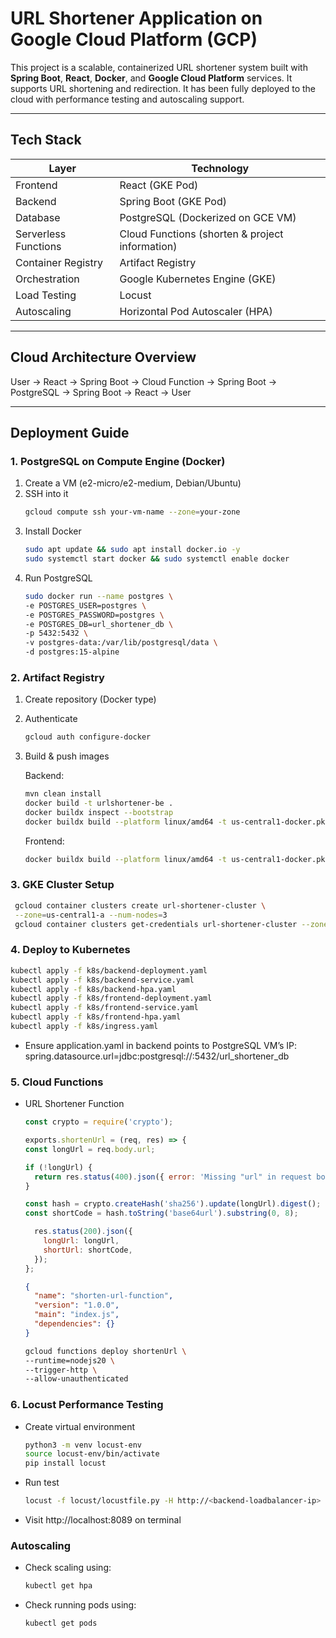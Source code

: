 # URL Shortener Application on Google Cloud Platform (GCP)

This project is a scalable, containerized URL shortener system built with **Spring Boot**, **React**, **Docker**, and **Google Cloud Platform** services. It supports URL shortening and redirection. It has been fully deployed to the cloud with performance testing and autoscaling support.

---

## Tech Stack

| Layer         | Technology |
|---------------|------------|
| Frontend      | React (GKE Pod) |
| Backend       | Spring Boot (GKE Pod) |
| Database      | PostgreSQL (Dockerized on GCE VM) |
| Serverless Functions    | Cloud Functions (shorten & project information) |
| Container Registry | Artifact Registry |
| Orchestration | Google Kubernetes Engine (GKE) |
| Load Testing  | Locust |
| Autoscaling   | Horizontal Pod Autoscaler (HPA) |

---

## Cloud Architecture Overview

User -> React -> Spring Boot -> Cloud Function -> Spring Boot -> PostgreSQL -> Spring Boot -> React -> User

---

## Deployment Guide

### 1. PostgreSQL on Compute Engine (Docker)

1. Create a VM (e2-micro/e2-medium, Debian/Ubuntu)
2. SSH into it
   ```bash
   gcloud compute ssh your-vm-name --zone=your-zone
   ```
3. Install Docker
   ```bash
   sudo apt update && sudo apt install docker.io -y
   sudo systemctl start docker && sudo systemctl enable docker
   ```
4. Run PostgreSQL
   ```bash
   sudo docker run --name postgres \
   -e POSTGRES_USER=postgres \
   -e POSTGRES_PASSWORD=postgres \
   -e POSTGRES_DB=url_shortener_db \
   -p 5432:5432 \
   -v postgres-data:/var/lib/postgresql/data \
   -d postgres:15-alpine
   ```

### 2. Artifact Registry

1. Create repository (Docker type)
2. Authenticate
   ```bash
   gcloud auth configure-docker
   ```
3. Build & push images

   Backend:
   
   ```bash
   mvn clean install
   docker build -t urlshortener-be .
   docker buildx inspect --bootstrap
   docker buildx build --platform linux/amd64 -t us-central1-docker.pkg.dev/urlshortener-project-460318/url-shortener-repo/urlshortener-backend:latest --push .
   ```
   
   Frontend:
   
   ```bash
   docker buildx build --platform linux/amd64 -t us-central1-docker.pkg.dev/urlshortener-project-460318/url-shortener-repo/urlshortener-frontend:latest --push .
   ```

### 3. GKE Cluster Setup

  ```bash
   gcloud container clusters create url-shortener-cluster \
   --zone=us-central1-a --num-nodes=3
   gcloud container clusters get-credentials url-shortener-cluster --zone=us-central1-a
   ```

### 4. Deploy to Kubernetes

  ```bash
  kubectl apply -f k8s/backend-deployment.yaml
  kubectl apply -f k8s/backend-service.yaml
  kubectl apply -f k8s/backend-hpa.yaml
  kubectl apply -f k8s/frontend-deployment.yaml
  kubectl apply -f k8s/frontend-service.yaml
  kubectl apply -f k8s/frontend-hpa.yaml
  kubectl apply -f k8s/ingress.yaml
  ```

- Ensure application.yaml in backend points to PostgreSQL VM’s IP: spring.datasource.url=jdbc:postgresql://<VM-IP>:5432/url_shortener_db

### 5. Cloud Functions

- URL Shortener Function

  ```js
  const crypto = require('crypto');

  exports.shortenUrl = (req, res) => {
  const longUrl = req.body.url;

  if (!longUrl) {
    return res.status(400).json({ error: 'Missing "url" in request body' });
  }

  const hash = crypto.createHash('sha256').update(longUrl).digest();
  const shortCode = hash.toString('base64url').substring(0, 8);

    res.status(200).json({
      longUrl: longUrl,
      shortUrl: shortCode,
    });
  };
  ```

  ```json
  {
    "name": "shorten-url-function",
    "version": "1.0.0",
    "main": "index.js",
    "dependencies": {}
  }
  ```

  ```bash
  gcloud functions deploy shortenUrl \
  --runtime=nodejs20 \
  --trigger-http \
  --allow-unauthenticated
  ```

### 6. Locust Performance Testing

- Create virtual environment

  ```bash
  python3 -m venv locust-env
  source locust-env/bin/activate
  pip install locust
  ```

- Run test

  ```bash
  locust -f locust/locustfile.py -H http://<backend-loadbalancer-ip>
  ```

- Visit http://localhost:8089 on terminal

### Autoscaling

- Check scaling using:

  ```bash
  kubectl get hpa
  ```
  
- Check running pods using:

  ```bash
  kubectl get pods
  ```
